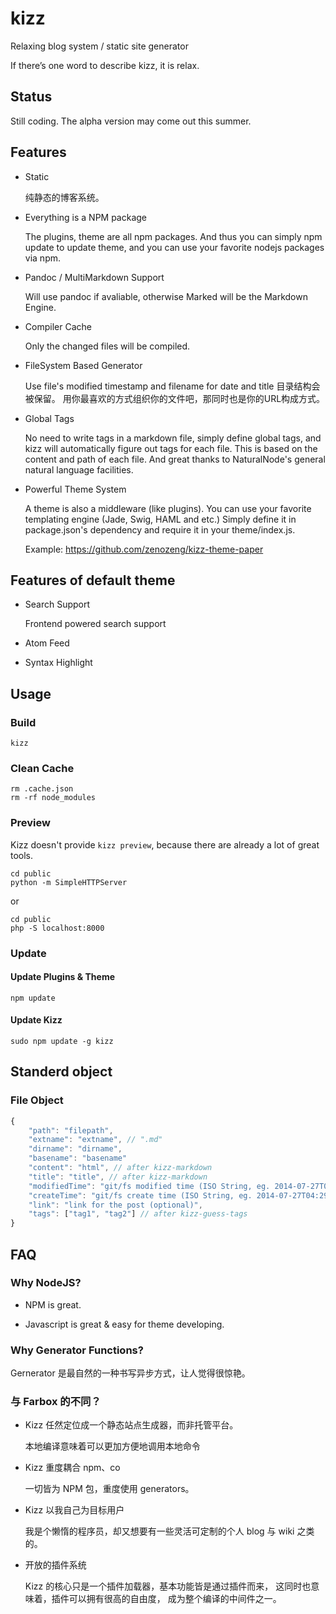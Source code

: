 # kizz

Relaxing blog system / static site generator

If there’s one word to describe kizz, it is relax. 

## Status

Still coding. The alpha version may come out this summer.

## Features

- Static

    纯静态的博客系统。

- Everything is a NPM package

    The plugins, theme are all npm packages.
    And thus you can simply npm update to update theme,
    and you can use your favorite nodejs packages via npm.

- Pandoc / MultiMarkdown Support

    Will use pandoc if avaliable, otherwise Marked will be the Markdown Engine.
    
- Compiler Cache
    
    Only the changed files will be compiled. 

- FileSystem Based Generator

    Use file's modified timestamp and filename for date and title
    目录结构会被保留。
    用你最喜欢的方式组织你的文件吧，那同时也是你的URL构成方式。

- Global Tags

    No need to write tags in a markdown file,
    simply define global tags,
    and kizz will automatically figure out tags for each file.
    This is based on the content and path of each file.
    And great thanks to NaturalNode's general natural language facilities.

- Powerful Theme System

    A theme is also a middleware (like plugins).
    You can use your favorite templating engine (Jade, Swig, HAML and etc.)
    Simply define it in package.json's dependency and require it in your theme/index.js.
    
    Example: https://github.com/zenozeng/kizz-theme-paper

## Features of default theme

- Search Support

    Frontend powered search support

- Atom Feed

- Syntax Highlight

## Usage

### Build

```
kizz
```

### Clean Cache

```
rm .cache.json
rm -rf node_modules
```

### Preview

Kizz doesn't provide `kizz preview`, 
because there are already a lot of great tools.

```
cd public
python -m SimpleHTTPServer
```

or

```
cd public
php -S localhost:8000
```

### Update

#### Update Plugins & Theme

```
npm update
```

#### Update Kizz

```
sudo npm update -g kizz
```

## Standerd object

### File Object

```javascript
{
    "path": "filepath",
    "extname": "extname", // ".md"
    "dirname": "dirname",
    "basename": "basename"
    "content": "html", // after kizz-markdown
    "title": "title", // after kizz-markdown
    "modifiedTime": "git/fs modified time (ISO String, eg. 2014-07-27T04:29:14.090Z)",
    "createTime": "git/fs create time (ISO String, eg. 2014-07-27T04:29:14.090Z)",
    "link": "link for the post (optional)",
    "tags": ["tag1", "tag2"] // after kizz-guess-tags
}
```

## FAQ

### Why NodeJS?

- NPM is great.

- Javascript is great & easy for theme developing.

### Why Generator Functions?

Gernerator 是最自然的一种书写异步方式，让人觉得很惊艳。

### 与 Farbox 的不同？

- Kizz 任然定位成一个静态站点生成器，而非托管平台。

    本地编译意味着可以更加方便地调用本地命令

- Kizz 重度耦合 npm、co

    一切皆为 NPM 包，重度使用 generators。
    
- Kizz 以我自己为目标用户

    我是个懒惰的程序员，却又想要有一些灵活可定制的个人 blog 与 wiki 之类的。

- 开放的插件系统

    Kizz 的核心只是一个插件加载器，基本功能皆是通过插件而来，
    这同时也意味着，插件可以拥有很高的自由度，
    成为整个编译的中间件之一。
